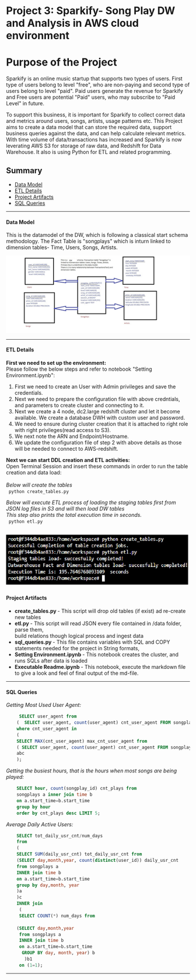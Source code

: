 # Project 3: Sparkify- Song Play DW and Analysis in AWS cloud environment 

<h1>Purpose of the Project</h1>

<p>
Sparkify is an online music startup that supports two types of users. First type of users belong to level "free", who are non-paying and second type of users belong to level "paid". Paid users generate the revenue for Sparkify and Free users are potential "Paid" users, who may subscribe to "Paid Level" in future. 

To support this business, it is important for Sparkify to collect correct data and metrics around users, songs, artists, usage patterns etc. This Project aims to create a data model that can store the required data, support business queries against the data, and can help calculate relevant metrics. With time volume of data/transactions has increased and Sparkify is now leverating AWS S3 for storage of raw data, and Redshift for Data Warehouse. It also is using Python for ETL and related programming.
    
</p>


## Summary
* [Data Model](#Data-Model)
* [ETL Details](#ETL-Details)
* [Project Artifacts](#Project-Artifacts)
* [SQL Queries](#SQL-Queries)
--------------------------------------------


#### Data Model
This is the datamodel of the DW, which is following a classical start schema methodology.
The Fact Table is "songplays" which is inturn linked to dimension tables-
Time, Users, Songs, Artists.


![datamodel](DataModel.jpg)




--------------------------------------------

#### ETL Details


<b> First we need to set up the environment: </b><br>
Please follow the below steps and refer to notebook "Setting Environment.ipynb": <br>
1. First we need to create an User with Admin privileges and save the credentials.<br>
2. Next we need to prepare the configuration file with above credntials, and parameters to create cluster and connecting to it.<br>
3. Next we create a 4 node, dc2.large redshift cluster and let it become available. We create a database DWH with custom user and password.<br>
4. We need to ensure during cluster creation that it is attached to right role with right privileges(read access to S3).
5. We next note the ARN and Endpoint/Hostname.<br>
6. We update the configuration file of step 2 with above details as those will be needed to connect to AWS-redshift.<br>


<b> Next we can start DDL creation and ETL activities: </b><br>
Open Terminal Session and  insert these commands in order to run the table creation and data load: <br><br>
<I> Below will create the tables </I> <br>
`` python create_tables.py`` <br>

<I> Below will execute ETL process of loading the staging tables first from JSON log files in S3 and will then load DW tables </I> <br>
<I> This step also prints the total execution time in seconds.</I> 
<br>
`` python etl.py`` <br>


![terminal](terminal_screenshot.jpg)
----------------------------

#### Project Artifacts

* <b> create_tables.py </b> - This script will drop old tables (if exist) ad re-create new tables
* <b> etl.py </b> - This script will read JSON every file contained in /data folder, parse them, <br> build relations though logical process and ingest data 
* <b> sql_queries.py </b> - This file contains variables with SQL and COPY statements needed for the project in String formats, <br> 
* <b> Setting Environment.ipynb </b> - This notebook creates the cluster, and runs SQLs after data is loaded
* <b> Executable Readme.ipynb </b>- This notebook, execute the markdown file to give a look and feel of final output of the md-file.
----------------------------

#### SQL Queries

<I> Getting Most Used User Agent:</I>
``` SQL
     SELECT user_agent from 
    (  SELECT user_agent, count(user_agent) cnt_user_agent FROM songplays GROUP BY user_agent )abc 
    where cnt_user_agent in 
    ( 
    SELECT MAX(cnt_user_agent) max_cnt_user_agent from 
    ( SELECT user_agent, count(user_agent) cnt_user_agent FROM songplays GROUP BY user_agent)
    abc
    );
```

<I> Getting the busiest hours, that is the hours when most songs are being played:</I>
``` SQL
    SELECT hour, count(songplay_id) cnt_plays from 
    songplays a inner join time b 
    on a.start_time=b.start_time 
    group by hour 
    order by cnt_plays desc LIMIT 5; 
```

<I> Average Daily Active Users:</I>
``` SQL
    SELECT tot_daily_usr_cnt/num_days 
    from 
    (
    SELECT SUM(daily_usr_cnt) tot_daily_usr_cnt from         
    (SELECT day,month,year, count(distinct(user_id)) daily_usr_cnt
    from songplays a
    INNER join time b 
    on a.start_time=b.start_time 
    group by day,month, year 
    )a
    )c    
    INNER join  
     (
     SELECT COUNT(*) num_days from 
     
    (SELECT day,month,year
     from songplays a 
     INNER join time b
     on a.start_time=b.start_time
      GROUP BY day, month, year) b 
       )b1
     on (1=1);
```


----------------------------
